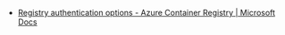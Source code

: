 - [Registry authentication options - Azure Container Registry | Microsoft Docs](https://docs.microsoft.com/en-us/azure/container-registry/container-registry-authentication)
